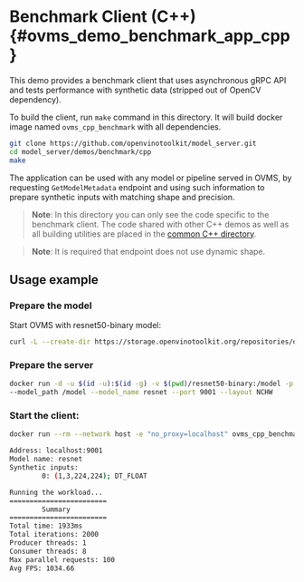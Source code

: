 # Benchmark Client (C++) {#ovms_demo_benchmark_app_cpp}

This demo provides a benchmark client that uses asynchronous gRPC API and tests performance with synthetic data (stripped out of OpenCV dependency).

To build the client, run `make` command in this directory. It will build docker image named `ovms_cpp_benchmark` with all dependencies.
```bash
git clone https://github.com/openvinotoolkit/model_server.git
cd model_server/demos/benchmark/cpp
make
```
The application can be used with any model or pipeline served in OVMS, by requesting `GetModelMetadata` endpoint and using such information to prepare synthetic inputs with matching shape and precision.

> **Note**: In this directory you can only see the code specific to the benchmark client. The code shared with other C++ demos as well as all building utilities are placed in the [common C++ directory](https://github.com/openvinotoolkit/model_server/tree/releases/2025/0/demos/common/cpp).

> **Note**: It is required that endpoint does not use dynamic shape.

## Usage example

### Prepare the model
Start OVMS with resnet50-binary model:
```bash
curl -L --create-dir https://storage.openvinotoolkit.org/repositories/open_model_zoo/2022.1/models_bin/2/resnet50-binary-0001/FP32-INT1/resnet50-binary-0001.bin -o resnet50-binary/1/model.bin https://storage.openvinotoolkit.org/repositories/open_model_zoo/2022.1/models_bin/2/resnet50-binary-0001/FP32-INT1/resnet50-binary-0001.xml -o resnet50-binary/1/model.xml
```

### Prepare the server
```bash
docker run -d -u $(id -u):$(id -g) -v $(pwd)/resnet50-binary:/model -p 9001:9001 openvino/model_server:latest \
--model_path /model --model_name resnet --port 9001 --layout NCHW
```

### Start the client:
```bash
docker run --rm --network host -e "no_proxy=localhost" ovms_cpp_benchmark ./synthetic_client_async_benchmark --grpc_port=9001 --iterations=2000 --max_parallel_requests=100 --consumers=8 --producers=1

Address: localhost:9001
Model name: resnet
Synthetic inputs:
        0: (1,3,224,224); DT_FLOAT

Running the workload...
========================
        Summary
========================
Total time: 1933ms
Total iterations: 2000
Producer threads: 1
Consumer threads: 8
Max parallel requests: 100
Avg FPS: 1034.66
```

